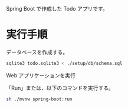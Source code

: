 Spring Boot で作成した Todo アプリです。

# 実行手順

データベースを作成する。

```bash
sqlite3 todo.sqlite3 < ./setup/db/schema.sql
```

Web アプリケーションを実行

「Run」または、以下のコマンドを実行する。

```bash
sh ./mvnw spring-boot:run
```
